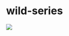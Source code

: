 # wild-series
[![](https://us.123rf.com/450wm/sn333g/sn333g2003/sn333g200300107/142013124-mouse-click-on-round-video-player-button-vector-outline-icon.jpg?ver=6)](https://drive.google.com/file/d/1ZGV3BIObRmYpb-FAJw4a5YwXnw3sXFjt/view?usp=sharing)
